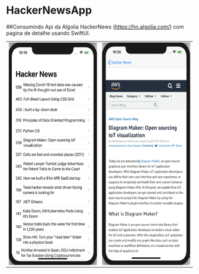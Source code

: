 # HackerNewsApp

##Consumindo Api da Algolia HackerNews (https://hn.algolia.com/) com pagina de detalhe usando SwiftUI.


<table>
  <tbody>
    <tr>
      <td> <img src="HN2.png" height="600" width="280" /> </td>
      <td> <img src="HN1.png" height="600" width="280" /> </td>
    </tr>
  </tbody>
</table>
    